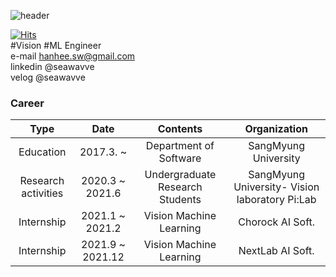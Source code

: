 ![header](https://capsule-render.vercel.app/api?text=SEAWAVVE&color=0:E3E2B4,100:6ECEDA&animation=fadeIn&height=300&fontAlignY=38&fontSize=90&fontColor=ffffff)

[![Hits](https://hits.seeyoufarm.com/api/count/incr/badge.svg?url=https%3A%2F%2Fgithub.com%2Fseawavve&count_bg=%2379C83D&title_bg=%23555555&icon=&icon_color=%23E7E7E7&title=hits&edge_flat=false)](https://hits.seeyoufarm.com)  
  #Vision #ML Engineer   
  e-mail hanhee.sw@gmail.com  
  linkedin @seawavve  
  velog @seawavve  
### Career
|         Type        |    Date   |             Contents            |         Organization         |
|:-------------------:|:---------:|:-------------------------------:|:----------------------------:|
|      Education      | 2017.3. ~ |      Department of Software     |     SangMyung  University    |
| Research activities |  2020.3 ~ 2021.6 | Undergraduate Research Students | SangMyung University- Vision laboratory Pi:Lab |
|     Internship      |  2021.1 ~ 2021.2|       Vision Machine Learning         |        Chorock AI Soft.       |
|     Internship      |  2021.9 ~ 2021.12|       Vision Machine Learning         |        NextLab AI Soft.       |


<!-- ### Project  
AI Network  
    - Network_wavve  
Vision  
   - 논문 3편  
   - pose estimation  
   - detection  
     
NLP    
    - PeekABook
    - Dacon news classification  
    - newsclassification  
    - covid newpaper analysis   -->

<!--
**seawavve/seawavve** is a ✨ _special_ ✨ repository because its `README.md` (this file) appears on your GitHub profile.

Here are some ideas to get you started:

- 🔭 I’m currently working on ...
- 🌱 I’m currently learning ...
- 👯 I’m looking to collaborate on ...
- 🤔 I’m looking for help with ...
- 💬 Ask me about ...
- 📫 How to reach me: ...
- 😄 Pronouns: ...
- ⚡ Fun fact: ...
-->
